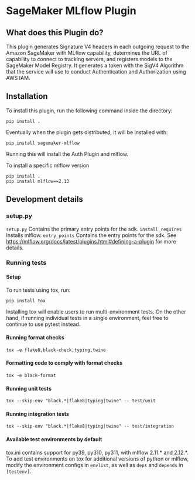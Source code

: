 # SageMaker MLflow Plugin

## What does this Plugin do?

This plugin generates Signature V4 headers in each outgoing request to the Amazon SageMaker with MLflow capability,
determines the URL of capability to connect to tracking servers, and registers models to the SageMaker Model Registry.
It generates a token with the SigV4 Algorithm that the service will use to conduct Authentication and Authorization
using AWS IAM.

## Installation

To install this plugin, run the following command inside the directory:
```
pip install .
```

Eventually when the plugin gets distributed, it will be installed with:
```
pip install sagemaker-mlflow
```

Running this will install the Auth Plugin and mlflow.

To install a specific mlflow version

```
pip install .
pip install mlflow==2.13
```

## Development details

### setup.py

`setup.py` Contains the primary entry points for the sdk. 
`install_requires` Installs mlflow.
`entry_points` Contains the entry points for the sdk. See https://mlflow.org/docs/latest/plugins.html#defining-a-plugin
for more details.

### Running tests

#### Setup
To run tests using tox, run:
```
pip install tox
```
Installing tox will enable users to run multi-environment tests. On the other hand, if
running individual tests in a single environment, feel free to continue to use pytest instead.

#### Running format checks
```
tox -e flake8,black-check,typing,twine
```

#### Formatting code to comply with format checks
```
tox -e black-format
```

#### Running unit tests
```
tox --skip-env "black.*|flake8|typing|twine" -- test/unit
```

#### Running integration tests
```
tox --skip-env "black.*|flake8|typing|twine" -- test/integration
```

#### Available test environments by default
tox.ini contains support for py39, py310, py311, with mlflow 2.11.* and 2.12.*.
To add test environments on tox for additional versions of python or mlflow, modify the
environment configs in `envlist`, as well as `deps` and `depends` in `[testenv]`.
